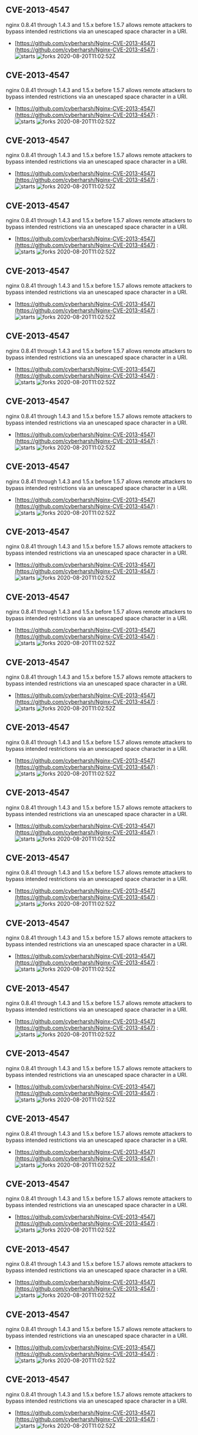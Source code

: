 ## CVE-2013-4547
 nginx 0.8.41 through 1.4.3 and 1.5.x before 1.5.7 allows remote attackers to bypass intended restrictions via an unescaped space character in a URI.

- [https://github.com/cyberharsh/Nginx-CVE-2013-4547](https://github.com/cyberharsh/Nginx-CVE-2013-4547) :  
![starts](https://img.shields.io/github/stars/cyberharsh/Nginx-CVE-2013-4547.svg) 
![forks](https://img.shields.io/github/forks/cyberharsh/Nginx-CVE-2013-4547.svg) 
2020-08-20T11:02:52Z

## CVE-2013-4547
 nginx 0.8.41 through 1.4.3 and 1.5.x before 1.5.7 allows remote attackers to bypass intended restrictions via an unescaped space character in a URI.

- [https://github.com/cyberharsh/Nginx-CVE-2013-4547](https://github.com/cyberharsh/Nginx-CVE-2013-4547) :  
![starts](https://img.shields.io/github/stars/cyberharsh/Nginx-CVE-2013-4547.svg) 
![forks](https://img.shields.io/github/forks/cyberharsh/Nginx-CVE-2013-4547.svg) 
2020-08-20T11:02:52Z

## CVE-2013-4547
 nginx 0.8.41 through 1.4.3 and 1.5.x before 1.5.7 allows remote attackers to bypass intended restrictions via an unescaped space character in a URI.

- [https://github.com/cyberharsh/Nginx-CVE-2013-4547](https://github.com/cyberharsh/Nginx-CVE-2013-4547) :  
![starts](https://img.shields.io/github/stars/cyberharsh/Nginx-CVE-2013-4547.svg) 
![forks](https://img.shields.io/github/forks/cyberharsh/Nginx-CVE-2013-4547.svg) 
2020-08-20T11:02:52Z

## CVE-2013-4547
 nginx 0.8.41 through 1.4.3 and 1.5.x before 1.5.7 allows remote attackers to bypass intended restrictions via an unescaped space character in a URI.

- [https://github.com/cyberharsh/Nginx-CVE-2013-4547](https://github.com/cyberharsh/Nginx-CVE-2013-4547) :  
![starts](https://img.shields.io/github/stars/cyberharsh/Nginx-CVE-2013-4547.svg) 
![forks](https://img.shields.io/github/forks/cyberharsh/Nginx-CVE-2013-4547.svg) 
2020-08-20T11:02:52Z

## CVE-2013-4547
 nginx 0.8.41 through 1.4.3 and 1.5.x before 1.5.7 allows remote attackers to bypass intended restrictions via an unescaped space character in a URI.

- [https://github.com/cyberharsh/Nginx-CVE-2013-4547](https://github.com/cyberharsh/Nginx-CVE-2013-4547) :  
![starts](https://img.shields.io/github/stars/cyberharsh/Nginx-CVE-2013-4547.svg) 
![forks](https://img.shields.io/github/forks/cyberharsh/Nginx-CVE-2013-4547.svg) 
2020-08-20T11:02:52Z

## CVE-2013-4547
 nginx 0.8.41 through 1.4.3 and 1.5.x before 1.5.7 allows remote attackers to bypass intended restrictions via an unescaped space character in a URI.

- [https://github.com/cyberharsh/Nginx-CVE-2013-4547](https://github.com/cyberharsh/Nginx-CVE-2013-4547) :  
![starts](https://img.shields.io/github/stars/cyberharsh/Nginx-CVE-2013-4547.svg) 
![forks](https://img.shields.io/github/forks/cyberharsh/Nginx-CVE-2013-4547.svg) 
2020-08-20T11:02:52Z

## CVE-2013-4547
 nginx 0.8.41 through 1.4.3 and 1.5.x before 1.5.7 allows remote attackers to bypass intended restrictions via an unescaped space character in a URI.

- [https://github.com/cyberharsh/Nginx-CVE-2013-4547](https://github.com/cyberharsh/Nginx-CVE-2013-4547) :  
![starts](https://img.shields.io/github/stars/cyberharsh/Nginx-CVE-2013-4547.svg) 
![forks](https://img.shields.io/github/forks/cyberharsh/Nginx-CVE-2013-4547.svg) 
2020-08-20T11:02:52Z

## CVE-2013-4547
 nginx 0.8.41 through 1.4.3 and 1.5.x before 1.5.7 allows remote attackers to bypass intended restrictions via an unescaped space character in a URI.

- [https://github.com/cyberharsh/Nginx-CVE-2013-4547](https://github.com/cyberharsh/Nginx-CVE-2013-4547) :  
![starts](https://img.shields.io/github/stars/cyberharsh/Nginx-CVE-2013-4547.svg) 
![forks](https://img.shields.io/github/forks/cyberharsh/Nginx-CVE-2013-4547.svg) 
2020-08-20T11:02:52Z

## CVE-2013-4547
 nginx 0.8.41 through 1.4.3 and 1.5.x before 1.5.7 allows remote attackers to bypass intended restrictions via an unescaped space character in a URI.

- [https://github.com/cyberharsh/Nginx-CVE-2013-4547](https://github.com/cyberharsh/Nginx-CVE-2013-4547) :  
![starts](https://img.shields.io/github/stars/cyberharsh/Nginx-CVE-2013-4547.svg) 
![forks](https://img.shields.io/github/forks/cyberharsh/Nginx-CVE-2013-4547.svg) 
2020-08-20T11:02:52Z

## CVE-2013-4547
 nginx 0.8.41 through 1.4.3 and 1.5.x before 1.5.7 allows remote attackers to bypass intended restrictions via an unescaped space character in a URI.

- [https://github.com/cyberharsh/Nginx-CVE-2013-4547](https://github.com/cyberharsh/Nginx-CVE-2013-4547) :  
![starts](https://img.shields.io/github/stars/cyberharsh/Nginx-CVE-2013-4547.svg) 
![forks](https://img.shields.io/github/forks/cyberharsh/Nginx-CVE-2013-4547.svg) 
2020-08-20T11:02:52Z

## CVE-2013-4547
 nginx 0.8.41 through 1.4.3 and 1.5.x before 1.5.7 allows remote attackers to bypass intended restrictions via an unescaped space character in a URI.

- [https://github.com/cyberharsh/Nginx-CVE-2013-4547](https://github.com/cyberharsh/Nginx-CVE-2013-4547) :  
![starts](https://img.shields.io/github/stars/cyberharsh/Nginx-CVE-2013-4547.svg) 
![forks](https://img.shields.io/github/forks/cyberharsh/Nginx-CVE-2013-4547.svg) 
2020-08-20T11:02:52Z

## CVE-2013-4547
 nginx 0.8.41 through 1.4.3 and 1.5.x before 1.5.7 allows remote attackers to bypass intended restrictions via an unescaped space character in a URI.

- [https://github.com/cyberharsh/Nginx-CVE-2013-4547](https://github.com/cyberharsh/Nginx-CVE-2013-4547) :  
![starts](https://img.shields.io/github/stars/cyberharsh/Nginx-CVE-2013-4547.svg) 
![forks](https://img.shields.io/github/forks/cyberharsh/Nginx-CVE-2013-4547.svg) 
2020-08-20T11:02:52Z

## CVE-2013-4547
 nginx 0.8.41 through 1.4.3 and 1.5.x before 1.5.7 allows remote attackers to bypass intended restrictions via an unescaped space character in a URI.

- [https://github.com/cyberharsh/Nginx-CVE-2013-4547](https://github.com/cyberharsh/Nginx-CVE-2013-4547) :  
![starts](https://img.shields.io/github/stars/cyberharsh/Nginx-CVE-2013-4547.svg) 
![forks](https://img.shields.io/github/forks/cyberharsh/Nginx-CVE-2013-4547.svg) 
2020-08-20T11:02:52Z

## CVE-2013-4547
 nginx 0.8.41 through 1.4.3 and 1.5.x before 1.5.7 allows remote attackers to bypass intended restrictions via an unescaped space character in a URI.

- [https://github.com/cyberharsh/Nginx-CVE-2013-4547](https://github.com/cyberharsh/Nginx-CVE-2013-4547) :  
![starts](https://img.shields.io/github/stars/cyberharsh/Nginx-CVE-2013-4547.svg) 
![forks](https://img.shields.io/github/forks/cyberharsh/Nginx-CVE-2013-4547.svg) 
2020-08-20T11:02:52Z

## CVE-2013-4547
 nginx 0.8.41 through 1.4.3 and 1.5.x before 1.5.7 allows remote attackers to bypass intended restrictions via an unescaped space character in a URI.

- [https://github.com/cyberharsh/Nginx-CVE-2013-4547](https://github.com/cyberharsh/Nginx-CVE-2013-4547) :  
![starts](https://img.shields.io/github/stars/cyberharsh/Nginx-CVE-2013-4547.svg) 
![forks](https://img.shields.io/github/forks/cyberharsh/Nginx-CVE-2013-4547.svg) 
2020-08-20T11:02:52Z

## CVE-2013-4547
 nginx 0.8.41 through 1.4.3 and 1.5.x before 1.5.7 allows remote attackers to bypass intended restrictions via an unescaped space character in a URI.

- [https://github.com/cyberharsh/Nginx-CVE-2013-4547](https://github.com/cyberharsh/Nginx-CVE-2013-4547) :  
![starts](https://img.shields.io/github/stars/cyberharsh/Nginx-CVE-2013-4547.svg) 
![forks](https://img.shields.io/github/forks/cyberharsh/Nginx-CVE-2013-4547.svg) 
2020-08-20T11:02:52Z

## CVE-2013-4547
 nginx 0.8.41 through 1.4.3 and 1.5.x before 1.5.7 allows remote attackers to bypass intended restrictions via an unescaped space character in a URI.

- [https://github.com/cyberharsh/Nginx-CVE-2013-4547](https://github.com/cyberharsh/Nginx-CVE-2013-4547) :  
![starts](https://img.shields.io/github/stars/cyberharsh/Nginx-CVE-2013-4547.svg) 
![forks](https://img.shields.io/github/forks/cyberharsh/Nginx-CVE-2013-4547.svg) 
2020-08-20T11:02:52Z

## CVE-2013-4547
 nginx 0.8.41 through 1.4.3 and 1.5.x before 1.5.7 allows remote attackers to bypass intended restrictions via an unescaped space character in a URI.

- [https://github.com/cyberharsh/Nginx-CVE-2013-4547](https://github.com/cyberharsh/Nginx-CVE-2013-4547) :  
![starts](https://img.shields.io/github/stars/cyberharsh/Nginx-CVE-2013-4547.svg) 
![forks](https://img.shields.io/github/forks/cyberharsh/Nginx-CVE-2013-4547.svg) 
2020-08-20T11:02:52Z

## CVE-2013-4547
 nginx 0.8.41 through 1.4.3 and 1.5.x before 1.5.7 allows remote attackers to bypass intended restrictions via an unescaped space character in a URI.

- [https://github.com/cyberharsh/Nginx-CVE-2013-4547](https://github.com/cyberharsh/Nginx-CVE-2013-4547) :  
![starts](https://img.shields.io/github/stars/cyberharsh/Nginx-CVE-2013-4547.svg) 
![forks](https://img.shields.io/github/forks/cyberharsh/Nginx-CVE-2013-4547.svg) 
2020-08-20T11:02:52Z

## CVE-2013-4547
 nginx 0.8.41 through 1.4.3 and 1.5.x before 1.5.7 allows remote attackers to bypass intended restrictions via an unescaped space character in a URI.

- [https://github.com/cyberharsh/Nginx-CVE-2013-4547](https://github.com/cyberharsh/Nginx-CVE-2013-4547) :  
![starts](https://img.shields.io/github/stars/cyberharsh/Nginx-CVE-2013-4547.svg) 
![forks](https://img.shields.io/github/forks/cyberharsh/Nginx-CVE-2013-4547.svg) 
2020-08-20T11:02:52Z

## CVE-2013-4547
 nginx 0.8.41 through 1.4.3 and 1.5.x before 1.5.7 allows remote attackers to bypass intended restrictions via an unescaped space character in a URI.

- [https://github.com/cyberharsh/Nginx-CVE-2013-4547](https://github.com/cyberharsh/Nginx-CVE-2013-4547) :  
![starts](https://img.shields.io/github/stars/cyberharsh/Nginx-CVE-2013-4547.svg) 
![forks](https://img.shields.io/github/forks/cyberharsh/Nginx-CVE-2013-4547.svg) 
2020-08-20T11:02:52Z

## CVE-2013-4547
 nginx 0.8.41 through 1.4.3 and 1.5.x before 1.5.7 allows remote attackers to bypass intended restrictions via an unescaped space character in a URI.

- [https://github.com/cyberharsh/Nginx-CVE-2013-4547](https://github.com/cyberharsh/Nginx-CVE-2013-4547) :  
![starts](https://img.shields.io/github/stars/cyberharsh/Nginx-CVE-2013-4547.svg) 
![forks](https://img.shields.io/github/forks/cyberharsh/Nginx-CVE-2013-4547.svg) 
2020-08-20T11:02:52Z

